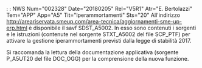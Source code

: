  :  : NWS Num="002328" Date="20180205" Rel="V5R1" Atr="E. Bertolazzi" Tem="APP" App="A5" Tit="Iperammortamenti" Sts="20"
All'indirizzo http://areariservata.smeup.com/area-tecnica/aggiornamenti-sme-up-erp.html è disponibile il savf SDST_A5002. In esso sono contenuti i sorgenti e le istruzioni (contenute nel sorgente STXT_A5002 del file SCP_PTF) per attivare la gestione iperammortamenti previsti dalla legge di stabilità 2017.

Si raccomanda la lettura della documentazione applicativa (sorgente P_A5UT20 del file DOC_OGG) per
la comprensione della nuova funzione.
